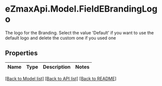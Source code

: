 # eZmaxApi.Model.FieldEBrandingLogo
The logo for the Branding. Select the value 'Default' if you want to use the default logo and delete the custom one if you used one

## Properties

Name | Type | Description | Notes
------------ | ------------- | ------------- | -------------

[[Back to Model list]](../README.md#documentation-for-models) [[Back to API list]](../README.md#documentation-for-api-endpoints) [[Back to README]](../README.md)

